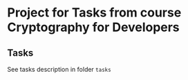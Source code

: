 # Project for Tasks from course Cryptography for Developers

## Tasks

See tasks description in folder `tasks`
